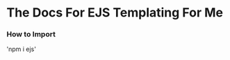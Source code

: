 The Docs For EJS Templating For Me
=================================

### How to Import
'npm i ejs'

